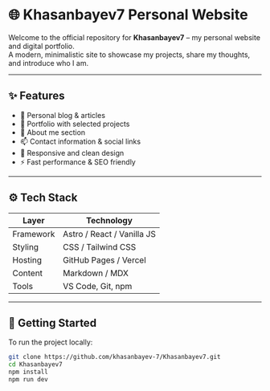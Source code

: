 # 🌐 Khasanbayev7 Personal Website

Welcome to the official repository for **Khasanbayev7** – my personal website and digital portfolio.  
A modern, minimalistic site to showcase my projects, share my thoughts, and introduce who I am.

---

## ✨ Features

- 📝 Personal blog & articles
- 💼 Portfolio with selected projects
- 🙋 About me section
- 📫 Contact information & social links
- 📱 Responsive and clean design
- ⚡ Fast performance & SEO friendly

---

## ⚙️ Tech Stack

| Layer         | Technology                |
|---------------|---------------------------|
| Framework     | Astro / React / Vanilla JS|
| Styling       | CSS / Tailwind CSS        |
| Hosting       | GitHub Pages / Vercel     |
| Content       | Markdown / MDX            |
| Tools         | VS Code, Git, npm         |

---

## 🚀 Getting Started

To run the project locally:

```bash
git clone https://github.com/khasanbayev-7/Khasanbayev7.git
cd Khasanbayev7
npm install
npm run dev
